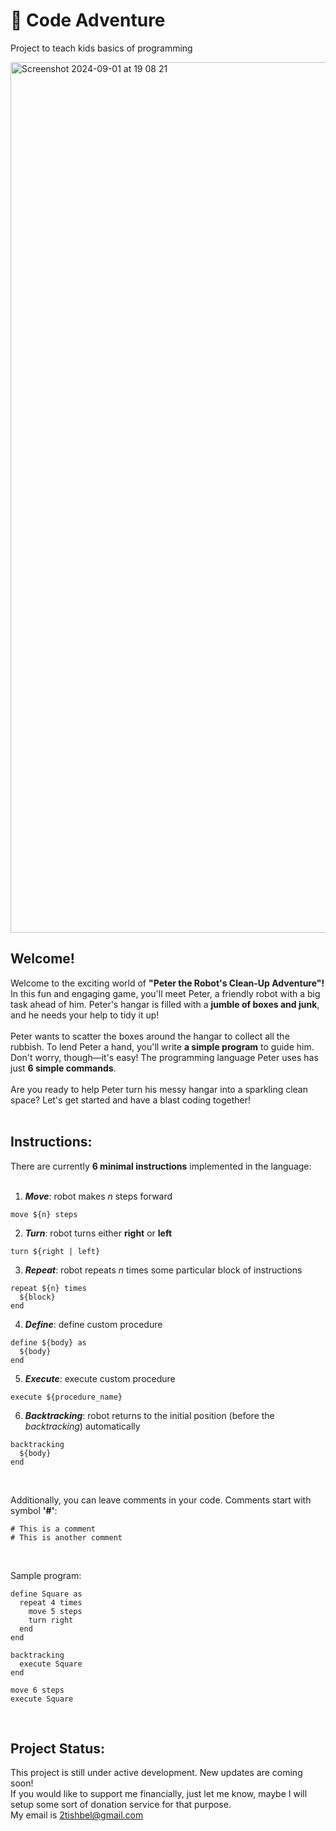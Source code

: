 # 🤖 Code Adventure
Project to teach kids basics of programming

<img width="1393" alt="Screenshot 2024-09-01 at 19 08 21" src="https://github.com/user-attachments/assets/e1e1093b-6bac-42da-9b8b-4e9ac45edaa9">

## Welcome!

Welcome to the exciting world of 
__"Peter the Robot's Clean-Up Adventure"!__
In this fun and engaging game, you'll meet 
Peter, a friendly robot with a 
big task ahead of him. Peter's hangar is filled 
with a __jumble of boxes and junk__, and he needs 
your help to tidy it up!
<br><br>
Peter wants to scatter the boxes around the hangar 
to collect all the rubbish. To lend Peter a hand, 
you'll write __a simple program__ to guide him. 
Don't worry, though—it's easy! The programming 
language Peter uses has just __6 simple commands__.
<br><br>
Are you ready to help Peter turn his messy hangar 
into a sparkling clean space? Let's get started 
and have a blast coding together!
<br><br>

## Instructions:

There are currently __6 minimal instructions__
implemented in the language:
<br><br>

1. **_Move_**: robot makes _n_ steps forward
```instructions
move ${n} steps
```

2. **_Turn_**: robot turns either __right__ or __left__
```instructions
turn ${right | left}
```

3. **_Repeat_**: robot repeats _n_ times some
particular block of instructions
```instructions
repeat ${n} times
  ${block}
end
```

4. **_Define_**: define custom procedure
```instructions
define ${body} as
  ${body}
end
```

5. **_Execute_**: execute custom procedure
```
execute ${procedure_name}
```

6. **_Backtracking_**: robot returns to the
initial position (before the _backtracking_) automatically
```
backtracking
  ${body}
end
```
<br>

Additionally, you can leave comments
in your code. Comments start with symbol __'#'__:
```instructions
# This is a comment
# This is another comment
```
<br>

Sample program:
```instructions
define Square as
  repeat 4 times
    move 5 steps
    turn right
  end
end

backtracking
  execute Square
end

move 6 steps
execute Square
```
<br>

## Project Status:
This project is still under active development.
New updates are coming soon! <br>
If you would like to support me financially,
just let me know, maybe I will setup some sort
of donation service for that purpose. <br>
My email is 2tishbel@gmail.com
